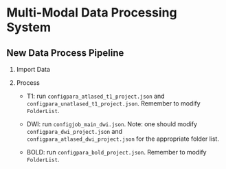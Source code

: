 # Multi-Modal Data Processing System

## New Data Process Pipeline

1. Import Data

2. Process

	* T1: run `configpara_atlased_t1_project.json` and `configpara_unatlased_t1_project.json`. Remember to modify `FolderList`.

	* DWI: run `configjob_main_dwi.json`. Note: one should modify `configpara_dwi_project.json` and `configpara_atlased_dwi_project.json` for the appropriate folder list.

	* BOLD: run `configpara_bold_project.json`. Remember to modify `FolderList`.